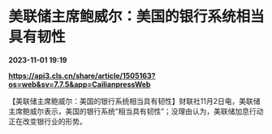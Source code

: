# 美联储主席鲍威尔：美国的银行系统相当具有韧性

**2023-11-01 19:19**

**https://api3.cls.cn/share/article/1505163?os=web&sv=7.7.5&app=CailianpressWeb**

【美联储主席鲍威尔：美国的银行系统相当具有韧性】财联社11月2日电，美联储主席鲍威尔表示，美国的银行系统“相当具有韧性”；没理由认为，美联储加息行动正在改变银行业的形势。